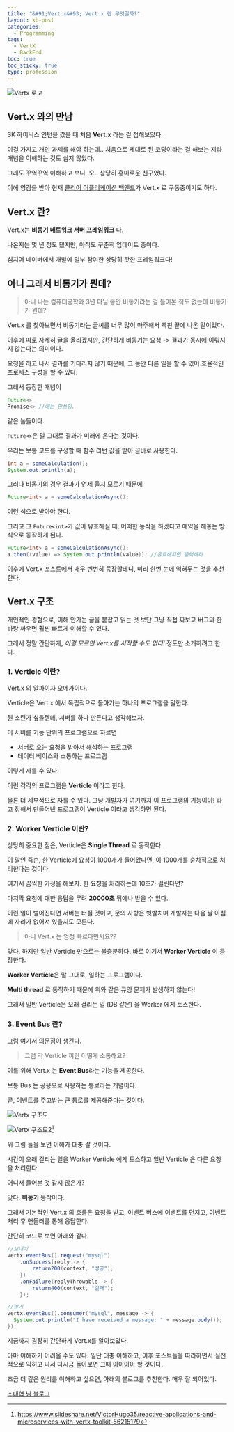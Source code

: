 ```yaml
---
title: "&#91;Vert.x&#93; Vert.x 란 무엇일까?"
layout: kb-post
categories:
  - Programming
tags:
  - VertX
  - BackEnd
toc: true
toc_sticky: true
type: profession
---
```


![Vertx 로고][1]

## Vert.x 와의 만남
SK 하이닉스 인턴을 갔을 때 처음 **Vert.x** 라는 걸 접해보았다.

이걸 가지고 개인 과제를 해야 하는데.. 처음으로 제대로 된 코딩이라는 걸 해보는 지라 개념을 이해하는 것도 쉽지 않았다.

그래도 꾸역꾸역 이해하고 보니, 오.. 상당히 흥미로운 친구였다.

이에 영감을 받아 현재 [클리어 어플리케이션 백엔드][2]가 Vert.x 로 구동중이기도 하다.

## Vert.x 란?

Vert.x는 **비동기 네트워크 서버 프레임워크** 다.

나온지는 몇 년 정도 됐지만, 아직도 꾸준히 업데이트 중이다.

심지어 네이버에서 개발에 일부 참여한 상당히 핫한 프레임워크다!

## 아니 그래서 비동기가 뭔데?

> 아니 나는 컴퓨터공학과 3년 다닐 동안 비동기라는 걸 들어본 적도 없는데 비동기가 뭔데?

Vert.x 를 찾아보면서 비동기라는 글씨를 너무 많이 마주해서 빡친 끝에 나온 말이었다.

이후에 따로 자세히 글을 올리겠지만, 간단하게 비동기는 요청 -> 결과가 동시에 이뤄지지 않는다는 의미이다.

요청을 하고 나서 결과를 기다리지 않기 때문에, 그 동안 다른 일을 할 수 있어 효율적인 프로세스 구성을 할 수 있다.

그래서 등장한 개념이
```java
Future<>
Promise<> //얘는 안쓰임.
```
같은 놈들이다.

`Future<>`은 말 그대로 결과가 미래에 온다는 것이다. 

우리는 보통 코드를 구성할 때 함수 리턴 값을 받아 곧바로 사용한다.
```java
int a = someCalculation();
System.out.println(a);
```
그러나 비동기의 경우 결과가 언제 올지 모르기 때문에
```java
Future<int> a = someCalculationAsync();
```
이런 식으로 받아야 한다.

그리고 그 `Future<int>`가 값이 유효해질 때, 어떠한 동작을 하겠다고 예약을 해놓는 방식으로 동작하게 된다.

```java
Future<int> a = someCalculationAsync();
a.then((value) => System.out.println(value)); //유효해지면 출력해라
```
이후에 Vert.x 포스트에서 매우 빈번히 등장할테니, 미리 한번 눈에 익혀두는 것을 추천한다.

## Vert.x 구조

개인적인 경험으로, 이해 안가는 글을 붙잡고 읽는 것 보단 그냥 직접 짜보고 버그와 한바탕 싸우면 훨씬 빠르게 이해할 수 있다.

그래서 정말 간단하게, *이걸 모르면 Vert.x를 시작할 수도 없다!* 정도만 소개하려고 한다. 

### 1. Verticle 이란?

Vert.x 의 알파이자 오메가이다.

Verticle은 Vert.x 에서 독립적으로 돌아가는 하나의 프로그램을 말한다.

뭔 소린가 싶을텐데, 서버를 하나 만든다고 생각해보자.

이 서버를 기능 단위의 프로그램으로 자르면 
- 서버로 오는 요청을 받아서 해석하는 프로그램
- 데이터 베이스와 소통하는 프로그램

이렇게 자를 수 있다.

이런 각각의 프로그램을 **Verticle** 이라고 한다. 

물론 더 세부적으로 자를 수 있다. 그냥 개발자가 여기까지 이 프로그램의 기능이야! 라고 정해서 만들어낸 프로그램이 Verticle 이라고 생각하면 된다.

### 2. Worker Verticle 이란?

상당히 중요한 점은, Verticle은 **Single Thread** 로 동작한다.

이 말인 즉슨, 한 Verticle에 요청이 1000개가 들어왔다면, 이 1000개를 순차적으로 처리한다는 것이다.

여기서 끔찍한 가정을 해보자. 한 요청을 처리하는데 10초가 걸린다면?

마지막 요청에 대한 응답을 무려 **20000초** 뒤에나 받을 수 있다.

이런 일이 벌어진다면 서버는 터질 것이고, 문의 사항은 빗발치며 개발자는 다음 날 아침에 자리가 없어져 있을지도 모른다.

> 아니 Vert.x 는 엄청 빠르다면서요??

맞다. 하지만 일반 Verticle 만으로는 불충분하다. 바로 여기서 **Worker Verticle** 이 등장한다.

**Worker Verticle**은 말 그대로, 일하는 프로그램이다. 

**Multi thread** 로 동작하기 때문에 위와 같은 큐잉 문제가 발생하지 않는다!

그래서 일반 Verticle은 오래 걸리는 일 (DB 같은) 을 Worker 에게 토스한다.

### 3. Event Bus 란?

그럼 여기서 의문점이 생긴다.

> 그럼 각 Verticle 끼린 어떻게 소통해요?

이를 위해 Vert.x 는 **Event Bus**라는 기능을 제공한다.

보통 Bus 는 공용으로 사용하는 통로라는 개념이다.

곧, 이벤트를 주고받는 큰 통로를 제공해준다는 것이다.

![Vertx 구조도][3]

![Vertx 구조도2][4][^1]

위 그림 들을 보면 이해가 대충 갈 것이다.

시간이 오래 걸리는 일을 Worker Verticle 에게 토스하고 일반 Verticle 은 다른 요청을 처리한다.

어디서 들어본 것 같지 않은가?

맞다. **비동기** 동작이다.

그래서 기본적인 Vert.x 의 흐름은 요청을 받고, 이벤트 버스에 이벤트를 던지고, 이벤트 처리 후 핸들러를 통해 응답한다.

간단히 코드로 보면 아래와 같다.

```java
//보내기
vertx.eventBus().request("mysql")
    .onSuccess(reply -> {
        return200(context, "성공");
    })
    .onFailure(replyThrowable -> {
        return400(context, "실패");
    });

//받기
vertx.eventBus().consumer("mysql", message -> {
  System.out.println("I have received a message: " + message.body());
});
```

지금까지 굉장히 간단하게 Vert.x를 알아보았다.

아마 이해하기 어려울 수도 있다. 일단 대충 이해하고, 이후 포스트들을 따라하면서 실전적으로 익히고 나서 다시금 돌아보면 그때 아아아아 할 것이다.

조금 더 깊은 원리를 이해하고 싶으면, 아래의 블로그를 추천한다. 매우 잘 되어있다.

[조대협 님 블로그][5]

[1]: https://upload.wikimedia.org/wikipedia/commons/thumb/c/c4/Vert.x_Logo.svg/1200px-Vert.x_Logo.svg.png
[2]: https://github.com/rntlqvnf/ClearApp_BE "clearApp_BE"
[3]: /assets/vertx/verticle_desc.png
[4]: /assets/vertx/vertx_arch.jpg
[5]: https://bcho.tistory.com/860

[^1]: https://www.slideshare.net/VictorHugo35/reactive-applications-and-microservices-with-vertx-toolkit-56215179